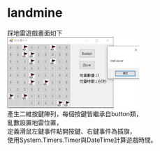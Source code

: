 # landmine
踩地雷遊戲畫面如下  
<img src="https://github.com/wahaha829/landmine/blob/master/%E8%B8%A9%E5%9C%B0%E9%9B%B7.png" width="60%" height="60%">  
產生二維按鍵陣列，每個按鍵皆繼承自button類，  
亂數設置地雷位置，     
定義滑鼠左鍵事件點開按鍵、右鍵事件為插旗，  
使用System.Timers.Timer與DateTime計算遊戲時間。
